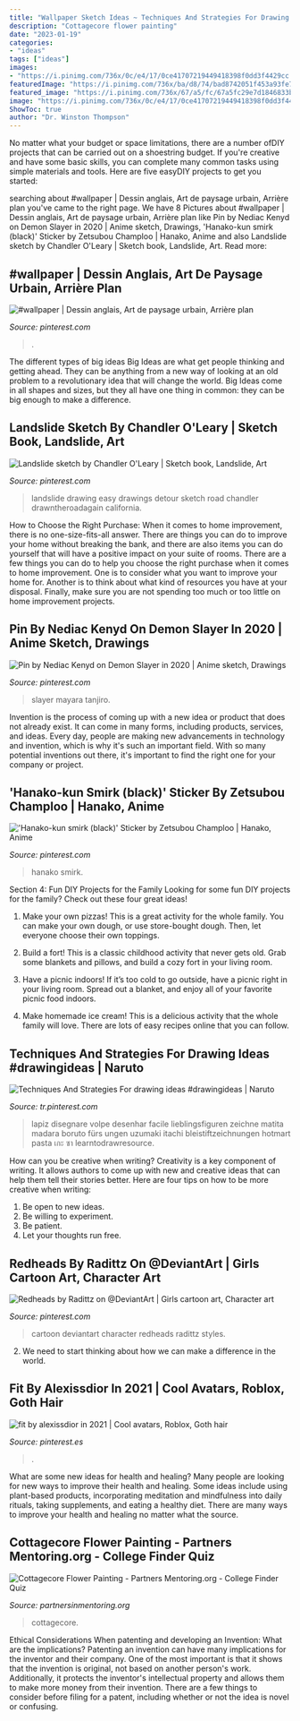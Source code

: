 ```yaml
---
title: "Wallpaper Sketch Ideas ~ Techniques And Strategies For Drawing Ideas #drawingideas"
description: "Cottagecore flower painting"
date: "2023-01-19"
categories:
- "ideas"
tags: ["ideas"]
images:
- "https://i.pinimg.com/736x/0c/e4/17/0ce41707219449418398f0dd3f4429cc.jpg"
featuredImage: "https://i.pinimg.com/736x/ba/d8/74/bad8742051f453a93fe7a4893e925c0f.jpg"
featured_image: "https://i.pinimg.com/736x/67/a5/fc/67a5fc29e7d1846833beb36377556110.jpg"
image: "https://i.pinimg.com/736x/0c/e4/17/0ce41707219449418398f0dd3f4429cc.jpg"
ShowToc: true
author: "Dr. Winston Thompson"
---
```



No matter what your budget or space limitations, there are a number ofDIY projects that can be carried out on a shoestring budget. If you're creative and have some basic skills, you can complete many common tasks using simple materials and tools. Here are five easyDIY projects to get you started: 

	

		
searching about #wallpaper | Dessin anglais, Art de paysage urbain, Arrière plan you've came to the right page. We have 8 Pictures about #wallpaper | Dessin anglais, Art de paysage urbain, Arrière plan like Pin by Nediac Kenyd on Demon Slayer in 2020 | Anime sketch, Drawings, &#039;Hanako-kun smirk (black)&#039; Sticker by Zetsubou Champloo | Hanako, Anime and also Landslide sketch by Chandler O&#039;Leary | Sketch book, Landslide, Art. Read more:
		
    
## #wallpaper | Dessin Anglais, Art De Paysage Urbain, Arrière Plan

<img loading=lazy src="https://i.pinimg.com/736x/ba/d8/74/bad8742051f453a93fe7a4893e925c0f.jpg" onerror="this.onerror=null;this.src='https://tse3.mm.bing.net/th?id=OIP.1bx2oAfJkCdzvMsPCjLwCgHaOt&amp;pid=15.1';" alt="#wallpaper | Dessin anglais, Art de paysage urbain, Arrière plan">

_Source: pinterest.com_

>. 

	

The different types of big ideas
Big Ideas are what get people thinking and getting ahead. They can be anything from a new way of looking at an old problem to a revolutionary idea that will change the world. Big Ideas come in all shapes and sizes, but they all have one thing in common: they can be big enough to make a difference.

    
## Landslide Sketch By Chandler O&#039;Leary | Sketch Book, Landslide, Art

<img loading=lazy src="https://i.pinimg.com/736x/24/e2/fe/24e2fea300bf17b442591f5e392b3c80.jpg" onerror="this.onerror=null;this.src='https://tse3.mm.bing.net/th?id=OIP.C9K-4j0GY4h8tr9yooy2XAHaLV&amp;pid=15.1';" alt="Landslide sketch by Chandler O&#039;Leary | Sketch book, Landslide, Art">

_Source: pinterest.com_

>landslide drawing easy drawings detour sketch road chandler drawntheroadagain california. 

	

How to Choose the Right Purchase: When it comes to home improvement, there is no one-size-fits-all answer. There are things you can do to improve your home without breaking the bank, and there are also items you can do yourself that will have a positive impact on your suite of rooms.
There are a few things you can do to help you choose the right purchase when it comes to home improvement. One is to consider what you want to improve your home for. Another is to think about what kind of resources you have at your disposal. Finally, make sure you are not spending too much or too little on home improvement projects.

    
## Pin By Nediac Kenyd On Demon Slayer In 2020 | Anime Sketch, Drawings

<img loading=lazy src="https://i.pinimg.com/736x/48/1f/90/481f90c6717b6ffb7d31b6fd506c54b9.jpg" onerror="this.onerror=null;this.src='https://tse3.mm.bing.net/th?id=OIP.N2G2sAAbuXEBnuX3H6wrMAHaKe&amp;pid=15.1';" alt="Pin by Nediac Kenyd on Demon Slayer in 2020 | Anime sketch, Drawings">

_Source: pinterest.com_

>slayer mayara tanjiro. 

	

Invention is the process of coming up with a new idea or product that does not already exist. It can come in many forms, including products, services, and ideas. Every day, people are making new advancements in technology and invention, which is why it's such an important field. With so many potential inventions out there, it's important to find the right one for your company or project.

    
## &#039;Hanako-kun Smirk (black)&#039; Sticker By Zetsubou Champloo | Hanako, Anime

<img loading=lazy src="https://i.pinimg.com/736x/2b/2c/68/2b2c68ad41a00876446a2f1b7be87bc0.jpg" onerror="this.onerror=null;this.src='https://tse1.mm.bing.net/th?id=OIP.Vj5iZhv7M5yFX5k_TJNNLQHaJ3&amp;pid=15.1';" alt="&#039;Hanako-kun smirk (black)&#039; Sticker by Zetsubou Champloo | Hanako, Anime">

_Source: pinterest.com_

>hanako smirk. 

	

Section 4: Fun DIY Projects for the Family
Looking for some fun DIY projects for the family? Check out these four great ideas!
1. Make your own pizzas! This is a great activity for the whole family. You can make your own dough, or use store-bought dough. Then, let everyone choose their own toppings.

2. Build a fort! This is a classic childhood activity that never gets old. Grab some blankets and pillows, and build a cozy fort in your living room.

3. Have a picnic indoors! If it’s too cold to go outside, have a picnic right in your living room. Spread out a blanket, and enjoy all of your favorite picnic food indoors.

4. Make homemade ice cream! This is a delicious activity that the whole family will love. There are lots of easy recipes online that you can follow.

    
## Techniques And Strategies For Drawing Ideas #drawingideas | Naruto

<img loading=lazy src="https://i.pinimg.com/736x/67/a5/fc/67a5fc29e7d1846833beb36377556110.jpg" onerror="this.onerror=null;this.src='https://tse4.mm.bing.net/th?id=OIP.OmBtWNM_1qXBShtRdo3QIwHaKo&amp;pid=15.1';" alt="Techniques And Strategies For drawing ideas #drawingideas | Naruto">

_Source: tr.pinterest.com_

>lapiz disegnare volpe desenhar facile lieblingsfiguren zeichne matita madara boruto fürs ungen uzumaki itachi bleistiftzeichnungen hotmart pasta เกะ ซา learntodrawresource. 

	

How can you be creative when writing?
Creativity is a key component of writing. It allows authors to come up with new and creative ideas that can help them tell their stories better. Here are four tips on how to be more creative when writing:
1. Be open to new ideas.
2. Be willing to experiment.
3. Be patient.
4. Let your thoughts run free.

    
## Redheads By Radittz On @DeviantArt | Girls Cartoon Art, Character Art

<img loading=lazy src="https://i.pinimg.com/736x/0c/e4/17/0ce41707219449418398f0dd3f4429cc.jpg" onerror="this.onerror=null;this.src='https://tse1.mm.bing.net/th?id=OIP.QgJL-pIKuzot3gWd7-OnjgHaKe&amp;pid=15.1';" alt="Redheads by Radittz on @DeviantArt | Girls cartoon art, Character art">

_Source: pinterest.com_

>cartoon deviantart character redheads radittz styles. 

	

2. We need to start thinking about how we can make a difference in the world.

    
## Fit By Alexissdior In 2021 | Cool Avatars, Roblox, Goth Hair

<img loading=lazy src="https://i.pinimg.com/736x/bf/f1/24/bff1240734d1c25747b19baef23b81fe.jpg" onerror="this.onerror=null;this.src='https://tse3.mm.bing.net/th?id=OIP.WpZ03RbiRQF-eR336kMWxgHaPj&amp;pid=15.1';" alt="fit by alexissdior in 2021 | Cool avatars, Roblox, Goth hair">

_Source: pinterest.es_

>. 

	

What are some new ideas for health and healing?
Many people are looking for new ways to improve their health and healing. Some ideas include using plant-based products, incorporating meditation and mindfulness into daily rituals, taking supplements, and eating a healthy diet. There are many ways to improve your health and healing no matter what the source.

    
## Cottagecore Flower Painting - Partners Mentoring.org - College Finder Quiz

<img loading=lazy src="https://i.pinimg.com/originals/75/01/01/750101e1d74bd0b235d01173e24f6744.jpg" onerror="this.onerror=null;this.src='https://tse3.mm.bing.net/th?id=OIP.n8_8YWVu-QSxqmyvj_dK1AHaJ4&amp;pid=15.1';" alt="Cottagecore Flower Painting - Partners Mentoring.org - College Finder Quiz">

_Source: partnersinmentoring.org_

>cottagecore. 

	

Ethical Considerations When patenting and developing an Invention: What are the implications?
Patenting an invention can have many implications for the inventor and their company. One of the most important is that it shows that the invention is original, not based on another person's work. Additionally, it protects the inventor's intellectual property and allows them to make more money from their invention. There are a few things to consider before filing for a patent, including whether or not the idea is novel or confusing.

